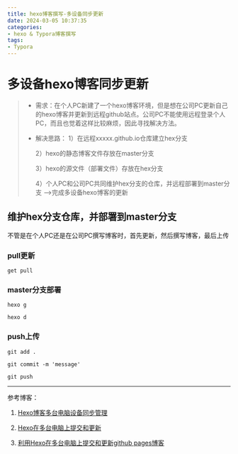 ```yaml
---
title: hexo博客撰写-多设备同步更新
date: 2024-03-05 10:37:35
categories:
- hexo & Typora博客撰写
tags:
- Typora
---
```


#  多设备hexo博客同步更新

> - 需求：在个人PC新建了一个hexo博客环境，但是想在公司PC更新自己的hexo博客并更新到远程github站点。公司PC不能使用远程登录个人PC，而且也觉着这样比较麻烦，因此寻找解决方法。
>
> - 解决思路：
>   1）在远程xxxxx.github.io仓库建立hex分支
>
>   2）hexo的静态博客文件存放在master分支
>
>   3）hexo的源文件（部署文件）存放在hex分支
>
>   4）个人PC和公司PC共同维护hex分支的仓库，并远程部署到master分支 -->完成多设备hexo博客的更新



















## 维护hex分支仓库，并部署到master分支

不管是在个人PC还是在公司PC撰写博客时，首先更新，然后撰写博客，最后上传

### pull更新

`get pull`

### master分支部署

`hexo g`

`hexo d`

### push上传

`git add .`

`git commit -m 'message'`

`git push`

---

参考博客：

1. [Hexo博客多台电脑设备同步管理](https://juejin.cn/post/6844903590474022925#heading-7)

2. [Hexo在多台电脑上提交和更新](https://blog.csdn.net/K1052176873/article/details/122879462)
3. [利用Hexo在多台电脑上提交和更新github pages博客](https://www.jianshu.com/p/0b1fccce74e0)
